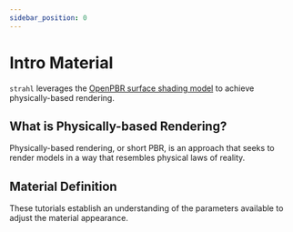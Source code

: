 ```yaml
---
sidebar_position: 0
---
```


# Intro Material

`strahl` leverages the [OpenPBR surface shading model](https://github.com/AcademySoftwareFoundation/OpenPBR) to achieve physically-based rendering.

## What is Physically-based Rendering?

Physically-based rendering, or short PBR, is an approach that seeks to render models in a way that resembles physical laws of reality.

## Material Definition

These tutorials establish an understanding of the parameters available to adjust the material appearance.
